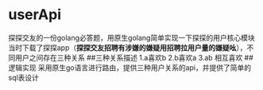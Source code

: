 # userApi
探探交友的一份golang必答题，用原生golang简单实现一下探探的用户核心模块
当时下载了探探app（**探探交友招聘有涉嫌的嫌疑用招聘拉用户量的嫌疑吆**），不同用户之间存在三种关系
##三种关系描述
1.a喜欢b 
2.b喜欢a
3.ab 相互喜欢
##逻辑实现
采用原生go语言进行路由，提供三种用户关系的api，并提供了简单的sql表设计
